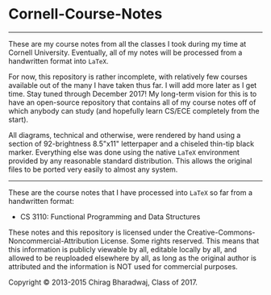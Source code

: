 # Cornell-Course-Notes
---

These are my course notes from all the classes I took during my time at Cornell University. Eventually, all of my notes will be processed from a handwritten format into `LaTeX`.

For now, this repository is rather incomplete, with relatively few courses available out of the many I have taken thus far. I will add more later as I get time. Stay tuned through December 2017! My long-term vision for this is to have an open-source repository that contains all of my course notes off of which anybody can study (and hopefully learn CS/ECE completely from the start).

All diagrams, technical and otherwise, were rendered by hand using a section of 92-brightness 8.5"x11" letterpaper and a chiseled thin-tip black marker. Everything else was done using the native `LaTeX` environment provided by any reasonable standard distribution. This allows the original files to be ported very easily to almost any system.

---

These are the course notes that I have processed into `LaTeX` so far from a handwritten format:
  * CS 3110: Functional Programming and Data Structures

These notes and this repository is licensed under the Creative-Commons-Noncommercial-Attribution License. Some rights reserved. This means that this information is publicly viewable by all, editable locally by all, and allowed to be reuploaded elsewhere by all, as long as the original author is attributed and the information is NOT used for commercial purposes.

Copyright © 2013-2015 Chirag Bharadwaj, Class of 2017.
